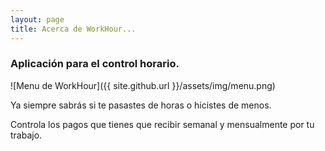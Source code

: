 ```yaml
---
layout: page
title: Acerca de WorkHour...    
---
```

### Aplicación para el control horario.

![Menu de WorkHour]({{ site.github.url }}/assets/img/menu.png)

Ya siempre sabrás si te pasastes de horas o hicistes de menos.

Controla los pagos que tienes que recibir semanal y mensualmente por tu  trabajo.
